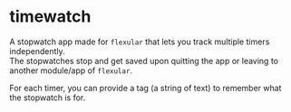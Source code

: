 # timewatch

A stopwatch app made for `flexular` that lets you track multiple timers independently.
<br>
The stopwatches stop and get saved upon quitting the app or leaving to another module/app of `flexular`.

For each timer, you can provide a tag (a string of text) to remember what the stopwatch is for.